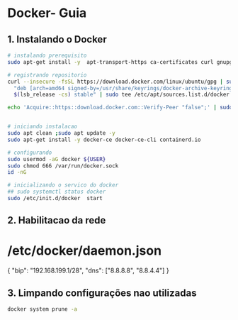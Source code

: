 # Docker- Guia


## 1. Instalando o Docker

```sh
# instalando prerequisito
sudo apt-get install -y  apt-transport-https ca-certificates curl gnupg lsb-release

# registrando repositorio
curl --insecure -fsSL https://download.docker.com/linux/ubuntu/gpg | sudo gpg --dearmor -o /usr/share/keyrings/docker-archive-keyring.gpg ; echo \
  "deb [arch=amd64 signed-by=/usr/share/keyrings/docker-archive-keyring.gpg] https://download.docker.com/linux/ubuntu \
  $(lsb_release -cs) stable" | sudo tee /etc/apt/sources.list.d/docker.list > /dev/null

echo 'Acquire::https::download.docker.com::Verify-Peer "false";' | sudo tee /etc/apt/apt.conf > /dev/null


# iniciando instalacao
sudo apt clean ;sudo apt update -y
sudo apt-get install -y docker-ce docker-ce-cli containerd.io

# configurando 
sudo usermod -aG docker ${USER}
sudo chmod 666 /var/run/docker.sock
id -nG

# inicializando o servico do docker
## sudo systemctl status docker 
sudo /etc/init.d/docker  start

```

## 2. Habilitacao da rede

# /etc/docker/daemon.json
{
    "bip": "192.168.199.1/28",
    "dns": ["8.8.8.8", "8.8.4.4"]
}


## 3. Limpando configurações nao utilizadas

```bash
docker system prune -a
```

